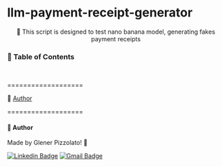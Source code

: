 # **llm-payment-receipt-generator**

<p align="center"> 🚀 This script is designed to test nano banana model, generating fakes payment receipts</p>

<h3>🏁 Table of Contents</h3>

<br>

===================

<!--ts-->

👷 [Author](#author)

<!--te-->

===================

<div id="author"></div>

#### **👷 Author**

Made by Glener Pizzolato! 🙋

[![Linkedin Badge](https://img.shields.io/badge/-Glener-blue?style=flat-square&logo=Linkedin&logoColor=white&link=https://www.linkedin.com/in/glener-pizzolato/)](https://www.linkedin.com/in/glener-pizzolato-6319821b0/)
[![Gmail Badge](https://img.shields.io/badge/-glenerpizzolato@gmail.com-c14438?style=flat-square&logo=Gmail&logoColor=white&link=mailto:glenerpizzolato@gmail.com)](mailto:glenerpizzolato@gmail.com)
